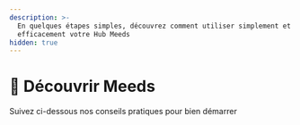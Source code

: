 ```yaml
---
description: >-
  En quelques étapes simples, découvrez comment utiliser simplement et
  efficacement votre Hub Meeds
hidden: true
---
```


# 🚀 Découvrir Meeds

Suivez ci-dessous nos conseils pratiques pour bien démarrer
